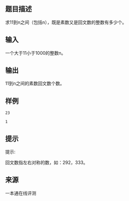 ## 题目描述

求11到n之间（包括n），既是素数又是回文数的整数有多少个。

## 输入

一个大于11小于1000的整数n。

## 输出

11到n之间的素数回文数个数。

## 样例

```input1
23
```

```output1
1
```

## 提示

提示:

回文数指左右对称的数，如：292，333。


 ## 来源

 一本通在线评测 